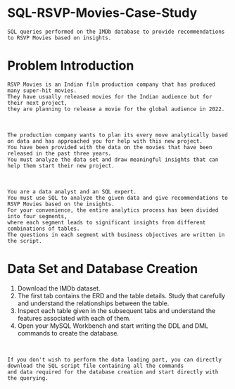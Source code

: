 # SQL-RSVP-Movies-Case-Study

    SQL queries performed on the IMDb database to provide recommendations to RSVP Movies based on insights.


# Problem Introduction
    
    RSVP Movies is an Indian film production company that has produced many super-hit movies. 
    They have usually released movies for the Indian audience but for their next project, 
    they are planning to release a movie for the global audience in 2022.

<br>

    The production company wants to plan its every move analytically based 
    on data and has approached you for help with this new project. 
    You have been provided with the data on the movies that have been released in the past three years. 
    You must analyze the data set and draw meaningful insights that can help them start their new project.

<br>

    You are a data analyst and an SQL expert. 
    You must use SQL to analyze the given data and give recommendations to RSVP Movies based on the insights. 
    For your convenience, the entire analytics process has been divided into four segments, 
    where each segment leads to significant insights from different combinations of tables. 
    The questions in each segment with business objectives are written in the script.


# Data Set and Database Creation

1. Download the IMDb dataset.
2. The first tab contains the ERD and the table details. Study that carefully and understand the relationships between the table.
3. Inspect each table given in the subsequent tabs and understand the features associated with each of them.
4. Open your MySQL Workbench and start writing the DDL and DML commands to create the database.

<br>

    If you don't wish to perform the data loading part, you can directly download the SQL script file containing all the commands
    and data required for the database creation and start directly with the querying.


